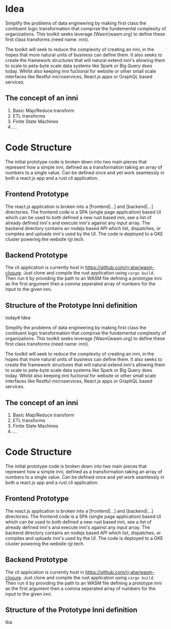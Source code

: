 # Idea

Simplify the problems of data engineering by making first class the contituent logic transformation that 
comprise the fundemental complexity of organizations. This toolkit seeks leverage [Wasm|wasm.org] to define
these first class transforms (need name: inni). 

The toolkit will seek to reduce the complexity of creating an inni, in the hopes that more natural
units of business can define them. It also seeks to create the framework structures that will natural
extend inni's allowing them to scale to peta-byte scale data systems like Spark or Big Query does today.
Whilst also keeping inni fuctional for website or other small scale interfaces like Restful microservices,
React.js apps or GraphQL based services.

## The concept of an inni 

1. Basic Map/Reduce transform
1. ETL transforms
1. Finite State Machines
2. ...

# Code Structure

The initial prototype code is broken down into two main pieces that represent how a simple inni, defined
as a transformation taking an array of numbers to a single value. Can be defined once and yet work seamlessly
in both a react.js app and a rust cli application. 


## Frontend Prototype

The react.js application is broken into a [frontend|...] and [backend|...] directories. The frontend code
is a SPA (single page application) based UI which can be used to both defined a new rust based inni, see
a list of already defined inni's and execute inni's against any input array. The backend directory contains
an nodejs based API which list, dispatches, or compiles and uploads inni's used by the UI. The code is 
deployed to a GKE cluster powering the website rjjr.tech.


## Backend Prototype
The cli application is currently host in https://github.com/rj-atw/wasm-closure. Just clone and compile the
rust application using ```cargo build```. Then run it by providing the path to an WASM file defining a prototype 
inni as the first argument then a comma seperated array of numbers for the input to the given inni.


## Structure of the Prototype Inni definition

today# Idea

Simplify the problems of data engineering by making first class the contituent logic transformation that 
comprise the fundemental complexity of organizations. This toolkit seeks leverage [Wasm|wasm.org] to define
these first class transforms (need name: inni). 

The toolkit will seek to reduce the complexity of creating an inni, in the hopes that more natural
units of business can define them. It also seeks to create the framework structures that will natural
extend inni's allowing them to scale to peta-byte scale data systems like Spark or Big Query does today.
Whilst also keeping inni fuctional for website or other small scale interfaces like Restful microservices,
React.js apps or GraphQL based services.

## The concept of an inni 

1. Basic Map/Reduce transform
1. ETL transforms
1. Finite State Machines
2. ...

# Code Structure

The initial prototype code is broken down into two main pieces that represent how a simple inni, defined
as a transformation taking an array of numbers to a single value. Can be defined once and yet work seamlessly
in both a react.js app and a rust cli application. 


## Frontend Prototype

The react.js application is broken into a [frontend|...] and [backend|...] directories. The frontend code
is a SPA (single page application) based UI which can be used to both defined a new rust based inni, see
a list of already defined inni's and execute inni's against any input array. The backend directory contains
an nodejs based API which list, dispatches, or compiles and uploads inni's used by the UI. The code is 
deployed to a GKE cluster powering the website rjjr.tech.


## Backend Prototype
The cli application is currently host in https://github.com/rj-atw/wasm-closure. Just clone and compile the
rust application using ```cargo build```. Then run it by providing the path to an WASM file defining a prototype 
inni as the first argument then a comma seperated array of numbers for the input to the given inni.


## Structure of the Prototype Inni definition

tba
